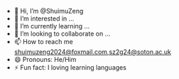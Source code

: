 - 👋 Hi, I’m @ShuimuZeng
- 👀 I’m interested in ...
- 🌱 I’m currently learning ...
- 💞️ I’m looking to collaborate on ...
- 📫 How to reach me shuimuzeng2024@foxmail.com,sz2g24@soton.ac.uk
- 😄 Pronouns: He/Him
- ⚡ Fun fact: I loving learning languages

<!---
ShuimuZeng/ShuimuZeng is a ✨ special ✨ repository because its `README.md` (this file) appears on your GitHub profile.
You can click the Preview link to take a look at your changes.
--->
